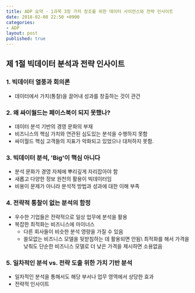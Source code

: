 ```yaml
---
title: ADP 요약 - 1과목 3장 가치 창조를 위한 데이터 사이언스와 전략 인사이트
date: 2018-02-08 22:50 +0900
categories:
- ADP
layout: post
published: true
---
```


## 제 1절 빅데이터 분석과 전략 인사이트

### 1. 빅데이터 열풍과 회의론

* 데이터에서 가치(통찰)을 끌어내 성과를 창출하는 것이 관건

### 2. 왜 싸이월드는 페이스북이 되지 못했나?

* 데이터 분석 기반의 경영 문화의 부재
* 비즈니스의 핵심 가치와 연관된 심도있는 분석을 수행하지 못함
* 싸이월드 핵심 고객들의 지표가 악화되고 있었으나 대처하지 못함.

### 3. 빅데이터 분석, 'Big'이 핵심 아니다

* 분석 문화가 경영 자체에 뿌리깊게 자리잡아야 함
* 새롭고 다양한 정보 원천의 활용이 빅데이터임
* 비용이 문제가 아니라 분석적 방법과 성과에 대한 이해 부족

### 4. 전략적 통찰이 없는 분석의 함정

* 우수한 기업들은 전략적으로 일상 업무에 분석을 활용
* 복잡한 최적화는 비즈니스에 마이너스
    * 다른 회사들이 비슷한 분석 영량을 가질 수 있음
    * 쓸모없는 비즈니스 모델을 뒷받침하는 데 활용되면 안됨\\
        최적화를 해서 가격을 낮춰도 단순한 비즈니스 모델로 더 낮은 가격을 제시하면 소용없음

### 5. 일차적인 분석 vs. 전략 도출 위한 가치 기반 분석

* 일차적인 분석을 통해서도 해당 부서나 업무 영역에서 상당한 효과
* 전략적 인사이트